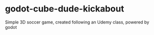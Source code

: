 # godot-cube-dude-kickabout
Simple 3D soccer game, created following an Udemy class, powered by godot 
